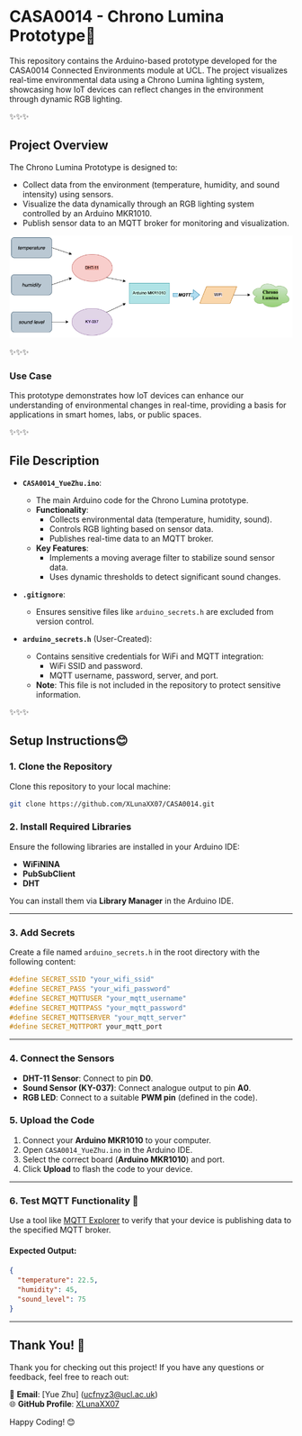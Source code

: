 # CASA0014 - Chrono Lumina Prototype🌟

This repository contains the Arduino-based prototype developed for the CASA0014 Connected Environments module at UCL. The project visualizes real-time environmental data using a Chrono Lumina lighting system, showcasing how IoT devices can reflect changes in the environment through dynamic RGB lighting.

✨✨✨

## Project Overview

The Chrono Lumina Prototype is designed to:
- Collect data from the environment (temperature, humidity, and sound intensity) using sensors.
- Visualize the data dynamically through an RGB lighting system controlled by an Arduino MKR1010.
- Publish sensor data to an MQTT broker for monitoring and visualization.

![flowchart](CASA0014.drawio.png)

✨✨✨

### Use Case
This prototype demonstrates how IoT devices can enhance our understanding of environmental changes in real-time, providing a basis for applications in smart homes, labs, or public spaces.

✨✨✨

## File Description

- **`CASA0014_YueZhu.ino`**:
  - The main Arduino code for the Chrono Lumina prototype.
  - **Functionality**:
    - Collects environmental data (temperature, humidity, sound).
    - Controls RGB lighting based on sensor data.
    - Publishes real-time data to an MQTT broker.
  - **Key Features**:
    - Implements a moving average filter to stabilize sound sensor data.
    - Uses dynamic thresholds to detect significant sound changes.

- **`.gitignore`**:
  - Ensures sensitive files like `arduino_secrets.h` are excluded from version control.

- **`arduino_secrets.h`** (User-Created):
  - Contains sensitive credentials for WiFi and MQTT integration:
    - WiFi SSID and password.
    - MQTT username, password, server, and port.
  - **Note**: This file is not included in the repository to protect sensitive information.

✨✨✨

## Setup Instructions😊

### 1. Clone the Repository

Clone this repository to your local machine:
```bash
git clone https://github.com/XLunaXX07/CASA0014.git

```

### 2. Install Required Libraries

Ensure the following libraries are installed in your Arduino IDE:

- **WiFiNINA**
- **PubSubClient**
- **DHT**

You can install them via **Library Manager** in the Arduino IDE.

---

### 3. Add Secrets

Create a file named `arduino_secrets.h` in the root directory with the following content:

```cpp
#define SECRET_SSID "your_wifi_ssid"
#define SECRET_PASS "your_wifi_password"
#define SECRET_MQTTUSER "your_mqtt_username"
#define SECRET_MQTTPASS "your_mqtt_password"
#define SECRET_MQTTSERVER "your_mqtt_server"
#define SECRET_MQTTPORT your_mqtt_port

``` 
---

### 4. Connect the Sensors

- **DHT-11 Sensor**: Connect to pin **D0**.
- **Sound Sensor (KY-037)**: Connect analogue output to pin **A0**.
- **RGB LED**: Connect to a suitable **PWM pin** (defined in the code).

### 5. Upload the Code

1. Connect your **Arduino MKR1010** to your computer.
2. Open `CASA0014_YueZhu.ino` in the Arduino IDE.
3. Select the correct board (**Arduino MKR1010**) and port.
4. Click **Upload** to flash the code to your device.

---

### 6. Test MQTT Functionality 📶

Use a tool like [MQTT Explorer](https://mqtt-explorer.com/) to verify that your device is publishing data to the specified MQTT broker.

#### Expected Output:
```json
{
  "temperature": 22.5,
  "humidity": 45,
  "sound_level": 75
}
```
---

## Thank You! 🙌

Thank you for checking out this project! If you have any questions or feedback, feel free to reach out:

📧 **Email**: [Yue Zhu] (ucfnyz3@ucl.ac.uk)  
🌐 **GitHub Profile**: [XLunaXX07](https://github.com/XLunaXX07)

Happy Coding! 😊
